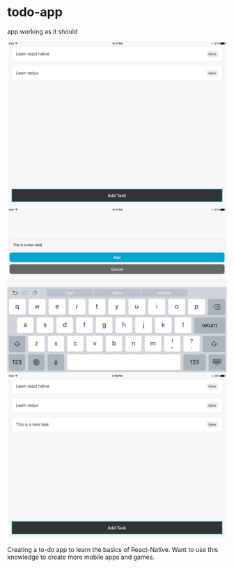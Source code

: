 # todo-app
app working as it should

![Screenshot](IMG_0156.PNG)
![Screenshot](IMG_0157.PNG)
![Screenshot](IMG_0158.PNG)

Creating a to-do app to learn the basics of React-Native.  Want to use this knowledge to create more mobile apps and games.
